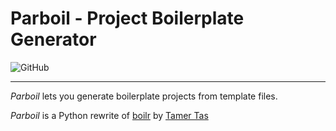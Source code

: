 # Parboil - Project Boilerplate Generator

![GitHub](https://img.shields.io/github/license/jneug/parboil)

----

_Parboil_ lets you generate boilerplate projects from template files.

_Parboil_ is a Python rewrite of [boilr](https://github.com/tmrts/boilr) by [Tamer Tas](https://github.com/tmrts)
